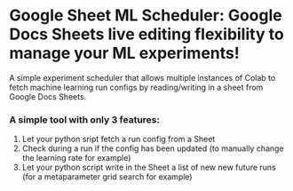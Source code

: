 # Google Sheet ML Scheduler: Google Docs Sheets live editing flexibility to manage your ML experiments!
A simple experiment scheduler that allows multiple instances of Colab to fetch machine learning run configs by reading/writing in a sheet from Google Docs Sheets.  

### A simple tool with only 3 features:  
1. Let your python sript fetch a run config from a Sheet
2. Check during a run if the config has been updated (to manually change the learning rate for example)
3. Let your python script write in the Sheet a list of new new future runs (for a metaparameter grid search for example)

